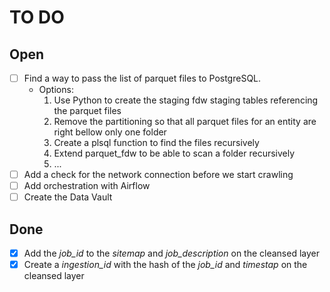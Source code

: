 # TO DO

## Open

- [ ] Find a way to pass the list of parquet files to PostgreSQL.
  - Options:
    1. Use Python to create the staging fdw staging tables referencing the parquet files
    2. Remove the partitioning so that all parquet files for an entity are right bellow only one folder
    3. Create a plsql function to find the files recursively
    4. Extend parquet_fdw to be able to scan a folder recursively
    5. ...
- [ ] Add a check for the network connection before we start crawling
- [ ] Add orchestration with Airflow
- [ ] Create the Data Vault

## Done

- [x] Add the _job_id_ to the _sitemap_ and _job_description_ on the cleansed layer
- [x] Create a _ingestion_id_ with the hash of the _job_id_ and _timestap_ on the cleansed layer
